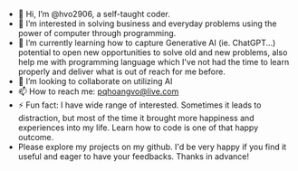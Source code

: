 - 👋 Hi, I’m @hvo2906, a self-taught coder.  
- 👀 I’m interested in solving business and everyday problems using the power of computer through programming.
- 🌱 I’m currently learning how to capture Generative AI (ie. ChatGPT...) potential to open new opportunities to solve old and new problems, also help me with programming language which I've not had the time to learn properly and deliver what is out of reach for me before.
- 💞️ I’m looking to collaborate on utilizing AI 
- 📫 How to reach me: pqhoangvo@live.com
- ⚡ Fun fact: I have wide range of interested. Sometimes it leads to distraction, but most of the time it brought more happiness and experiences into my life. Learn how to code is one of that happy outcome.
- Please explore my projects on my github. I'd be very happy if you find it useful and eager to have your feedbacks. Thanks in advance!
<!---
hvo2906/hvo2906 is a ✨ special ✨ repository because its `README.md` (this file) appears on your GitHub profile.
You can click the Preview link to take a look at your changes.
--->
